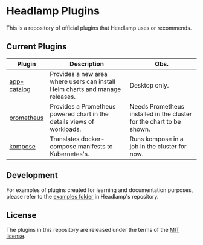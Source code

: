 # Headlamp Plugins

This is a repository of official plugins that Headlamp uses or recommends.

## Current Plugins

Plugin                                                          | Description                                                                   | Obs.
------                                                          | -----------                                                                   | ----------
[app-catalog](./app-catalog)                                    | Provides a new area where users can install Helm charts and manage releases.  | Desktop only.
[prometheus](./prometheus)                                      | Provides a Prometheus powered chart in the details views of workloads.  | Needs Prometheus installed in the cluster for the chart to be shown.
[kompose](./kompose)                                            | Translates docker-compose manifests to Kubernetes's.                          | Runs kompose in a job in the cluster for now.

## Development

For examples of plugins created for learning and documentation purposes, please refer to the [examples folder](https://github.com/headlamp-k8s/headlamp/tree/main/plugins#plugins) in Headlamp's repository.

## License

The plugins in this repository are released under the terms of the [MIT license](./LICENSE).
